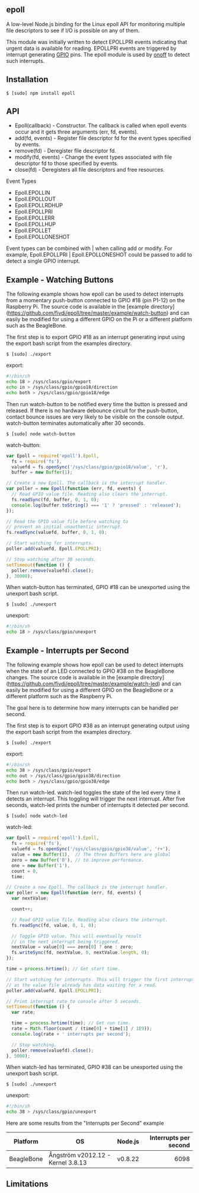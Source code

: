 ## epoll

A low-level Node.js binding for the Linux epoll API for monitoring multiple
file descriptors to see if I/O is possible on any of them.

This module was initially written to detect EPOLLPRI events indicating that
urgent data is available for reading. EPOLLPRI events are triggered by
interrupt generating [GPIO](https://www.kernel.org/doc/Documentation/gpio.txt)
pins. The epoll module is used by [onoff](https://github.com/fivdi/onoff)
to detect such interrupts.

## Installation

    $ [sudo] npm install epoll

## API

  * Epoll(callback) - Constructor. The callback is called when epoll events
    occur and it gets three arguments (err, fd, events).
  * add(fd, events) - Register file descriptor fd for the event types specified
    by events.
  * remove(fd) - Deregister file descriptor fd.
  * modify(fd, events) - Change the event types associated with file descriptor
    fd to those specified by events.
  * close(fd) - Deregisters all file descriptors and free resources.

Event Types

  * Epoll.EPOLLIN
  * Epoll.EPOLLOUT
  * Epoll.EPOLLRDHUP
  * Epoll.EPOLLPRI
  * Epoll.EPOLLERR
  * Epoll.EPOLLHUP
  * Epoll.EPOLLET
  * Epoll.EPOLLONESHOT

Event types can be combined with | when calling add or modify. For example,
Epoll.EPOLLPRI | Epoll.EPOLLONESHOT could be passed to add to detect a single
GPIO interrupt.

## Example - Watching Buttons

The following example shows how epoll can be used to detect interrupts from a
momentary push-button connected to GPIO #18 (pin P1-12) on the Raspberry Pi.
The source code is available in the [example directory]
(https://github.com/fivdi/epoll/tree/master/example/watch-button) and can
easily be modified for using a different GPIO on the Pi or a different platform
such as the BeagleBone.

The first step is to export GPIO #18 as an interrupt generating input using
the export bash script from the examples directory.

    $ [sudo] ./export

export:
```bash
#!/bin/sh
echo 18 > /sys/class/gpio/export
echo in > /sys/class/gpio/gpio18/direction
echo both > /sys/class/gpio/gpio18/edge
```

Then run watch-button to be notified every time the button is pressed and
released. If there is no hardware debounce circuit for the push-button, contact
bounce issues are very likely to be visible on the console output.
watch-button terminates automatically after 30 seconds.

    $ [sudo] node watch-button

watch-button:
```js
var Epoll = require('epoll').Epoll,
  fs = require('fs'),
  valuefd = fs.openSync('/sys/class/gpio/gpio18/value', 'r'),
  buffer = new Buffer(1);

// Create a new Epoll. The callback is the interrupt handler.
var poller = new Epoll(function (err, fd, events) {
  // Read GPIO value file. Reading also clears the interrupt.
  fs.readSync(fd, buffer, 0, 1, 0);
  console.log(buffer.toString() === '1' ? 'pressed' : 'released');
});

// Read the GPIO value file before watching to
// prevent an initial unauthentic interrupt.
fs.readSync(valuefd, buffer, 0, 1, 0);

// Start watching for interrupts.
poller.add(valuefd, Epoll.EPOLLPRI);

// Stop watching after 30 seconds.
setTimeout(function () {
  poller.remove(valuefd).close();
}, 30000);
```

When watch-button has terminated, GPIO #18 can be unexported using the
unexport bash script.

    $ [sudo] ./unexport

unexport:
```bash
#!/bin/sh
echo 18 > /sys/class/gpio/unexport
```

## Example - Interrupts per Second

The following example shows how epoll can be used to detect interrupts when the
state of an LED connected to GPIO #38 on the BeagleBone changes.
The source code is available in the [example directory]
(https://github.com/fivdi/epoll/tree/master/example/watch-led) and can
easily be modified for using a different GPIO on the BeagleBone or a different
platform such as the Raspberry Pi.

The goal here is to determine how many interrupts can be handled per second.

The first step is to export GPIO #38 as an interrupt generating output using
the export bash script from the examples directory.

    $ [sudo] ./export

export:
```bash
#!/bin/sh
echo 38 > /sys/class/gpio/export
echo out > /sys/class/gpio/gpio38/direction
echo both > /sys/class/gpio/gpio38/edge
```

Then run watch-led. watch-led toggles the state of the led every time it
detects an interrupt. This toggling will trigger the next interrupt. After five
seconds, watch-led prints the number of interrupts it detected per second.

    $ [sudo] node watch-led

watch-led:
```js
var Epoll = require('epoll').Epoll,
  fs = require('fs'),
  valuefd = fs.openSync('/sys/class/gpio/gpio38/value', 'r+'),
  value = new Buffer(1),  // The three Buffers here are global
  zero = new Buffer('0'), // to improve performance.
  one = new Buffer('1'),
  count = 0,
  time;

// Create a new Epoll. The callback is the interrupt handler.
var poller = new Epoll(function (err, fd, events) {
  var nextValue;

  count++;

  // Read GPIO value file. Reading also clears the interrupt.
  fs.readSync(fd, value, 0, 1, 0);

  // Toggle GPIO value. This will eventually result
  // in the next interrupt being triggered.
  nextValue = value[0] === zero[0] ? one : zero;
  fs.writeSync(fd, nextValue, 0, nextValue.length, 0);
});

time = process.hrtime(); // Get start time.

// Start watching for interrupts. This will trigger the first interrupt
// as the value file already has data waiting for a read.
poller.add(valuefd, Epoll.EPOLLPRI);

// Print interrupt rate to console after 5 seconds.
setTimeout(function () {
  var rate;

  time = process.hrtime(time); // Get run time.
  rate = Math.floor(count / (time[0] + time[1] / 1E9));
  console.log(rate + ' interrupts per second');

  // Stop watching.
  poller.remove(valuefd).close();
}, 5000);
```

When watch-led has terminated, GPIO #38 can be unexported using the
unexport bash script.

    $ [sudo] ./unexport

unexport:
```bash
#!/bin/sh
echo 38 > /sys/class/gpio/unexport
```

Here are some results from the "Interrupts per Second" example

Platform | OS | Node.js | Interrupts per second
--- | --- | --- | ---:
BeagleBone | Ångström v2012.12 - Kernel 3.8.13 | v0.8.22 | 6098

## Limitations

